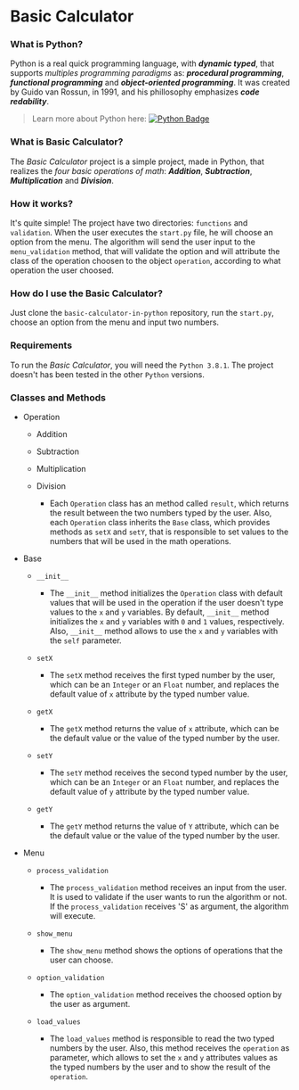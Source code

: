 # Basic Calculator

### What is Python?
Python is a real quick programming language, with _**dynamic typed**_, that supports _multiples programming paradigms_ as: _**procedural programming**_, _**functional programming**_ and _**object-oriented programming**_. It was created by Guido van Rossun, in 1991, and his phillosophy emphasizes __*code redability*__.

>Learn more about Python here: [![Python Badge](https://img.shields.io/badge/Python-grey?logo=Python&link=https://www.python.org/doc/)](https://www.python.org/doc/)

### What is Basic Calculator?
The _Basic Calculator_ project is a simple project, made in Python, that realizes the _four basic operations of math_: _**Addition**_, _**Subtraction**_, _**Multiplication**_ and _**Division**_.

### How it works?
It's quite simple! The project have two directories: `functions` and `validation`. When the user executes the `start.py` file, he will choose an option from the menu. The algorithm will send the user input to the `menu_validation` method, that will validate the option and will attribute the class of the operation choosen to the object `operation`, according to what operation the user choosed.

### How do I use the Basic Calculator?
Just clone the `basic-calculator-in-python` repository, run the `start.py`, choose an option from the menu and input two numbers.

### Requirements
To run the _Basic Calculator_, you will need the `Python 3.8.1`. The project doesn't has been tested in the other `Python` versions.

### Classes and Methods
- Operation
  - Addition

  - Subtraction

  - Multiplication

  - Division
    - Each `Operation` class has an method called `result`, which returns the result between the two numbers typed by the user. Also, each `Operation` class inherits the `Base` class, which provides methods as `setX` and `setY`, that is responsible to set values to the numbers that will be used in the math operations.

- Base
  - `__init__`
    - The `__init__` method initializes the `Operation` class with default values that will be used in the operation if the user doesn't type values to the `x` and `y` variables. By default, `__init__` method initializes the `x` and `y` variables with `0` and `1` values, respectively. Also, `__init__` method allows to use the `x` and `y` variables with the `self` parameter.

  - `setX`
    - The `setX` method receives the first typed number by the user, which can be an `Integer` or an `Float` number, and replaces the default value of `x` attribute by the typed number value.

  - `getX`
    - The `getX` method returns the value of `x` attribute, which can be the default value or the value of the typed number by the user. 

  - `setY`
    - The `setY` method receives the second typed number by the user, which can be an `Integer` or an `Float` number, and replaces the default value of `y` attribute by the typed number value.

  - `getY`
    - The `getY` method returns the value of `Y` attribute, which can be the default value or the value of the typed number by the user.

- Menu
  - `process_validation`
    - The `process_validation` method receives an input from the user. It is used to validate if the user wants to run the algorithm or not. If the `process_validation` receives 'S' as argument, the algorithm will execute.

  - `show_menu`
    - The `show_menu` method shows the options of operations that the user can choose.

  - `option_validation`
    - The `option_validation` method receives the choosed option by the user as argument.

  - `load_values`
    - The `load_values` method is responsible to read the two typed numbers by the user. Also, this method receives the `operation` as parameter, which allows to set the `x` and `y` attributes values as the typed numbers by the user and to show the result of the `operation`.
